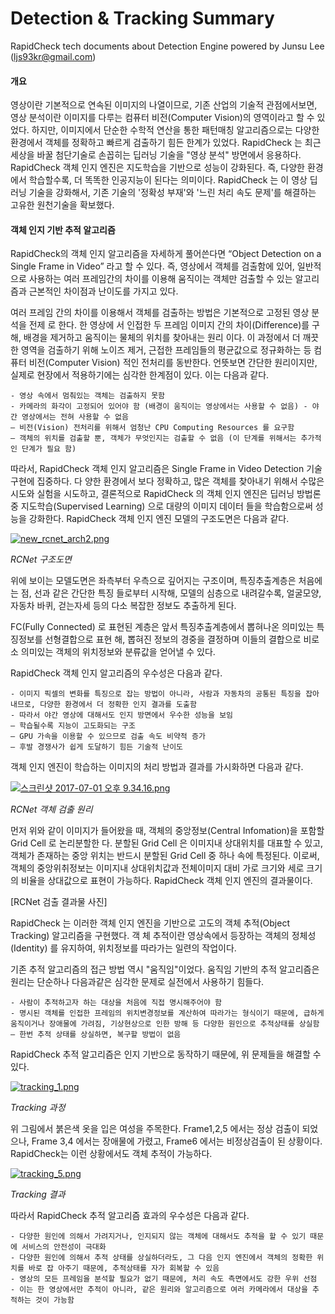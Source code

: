 # Detection & Tracking Summary

RapidCheck tech documents about Detection Engine powered by Junsu Lee (ljs93kr@gmail.com)

#### 개요

  영상이란 기본적으로 연속된 이미지의 나열이므로, 기존 산업의 기술적 관점에서보면, 영상 분석이란 이미지를 다루는 컴퓨터 비전(Computer Vision)의 영역이라고 할 수 있었다. 하지만, 이미지에서 단순한 수학적 연산을 통한 패턴매칭 알고리즘으로는 다양한 환경에서 객체를 정확하고 빠르게 검출하기 힘든 한계가 있었다.   RapidCheck 는 최근 세상을 바꿀 첨단기술로 손꼽히는 딥러닝 기술을 "영상 분석" 방면에서 응용하다.  RapidCheck 객체 인지 엔진은 지도학습을 기반으로 성능이 강화된다. 즉, 다양한 환경에서 학습할수록, 더 똑똑한 인공지능이 된다는 의미이다. RapidCheck 는 이 영상 딥러닝 기술을 강화해서, 기존 기술의 '정확성 부재'와 '느린 처리 속도 문제'를 해결하는 고유한 원천기술을 확보했다.

#### 객체 인지 기반 추적 알고리즘

  RapidCheck의 객체 인지 알고리즘을 자세하게 풀어쓴다면 “Object Detection on a Single Frame in Video” 라고 할 수 있다. 즉, 영상에서 객체를 검출함에 있어, 일반적으로 사용하는 여러 프레임간의 차이를 이용해 움직이는 객체만 검출할 수 있는 알고리즘과 근본적인 차이점과 난이도를 가지고 있다.

  여러 프레임 간의 차이를 이용해서 객체를 검출하는 방법은 기본적으로 고정된 영상 분석을 전제 로 한다. 한 영상에 서 인접한 두 프레임 이미지 간의 차이(Diﬀerence)를 구해, 배경을 제거하고 움직이는 물체의 위치를 찾아내는 원리 이다. 이 과정에서 더 깨끗한 영역을 검출하기 위해 노이즈 제거, 근접한 프레임들의 평균값으로 정규화하는 등 컴퓨터 비전(Computer Vision) 적인 전처리를 동반한다. 언뜻보면 간단한 원리이지만, 실제로 현장에서 적용하기에는 심각한 한계점이 있다. 이는 다음과 같다.

```
- 영상 속에서 멈춰있는 객체는 검출하지 못함
- 카메라의 화각이 고정되어 있어야 함 (배경이 움직이는 영상에서는 사용할 수 없음) - 야간 영상에서는 전혀 사용할 수 없음
– 비전(Vision) 전처리를 위해서 엄청난 CPU Computing Resources 를 요구함
– 객체의 위치를 검출할 뿐, 객체가 무엇인지는 검출할 수 없음 (이 단계를 위해서는 추가적인 단계가 필요 함)
```

  따라서, RapidCheck 객체 인지 알고리즘은 Single Frame in Video Detection 기술구현에 집중하다. 다 양한 환경에서 보다 정확하고, 많은 객체를 찾아내기 위해서 수많은 시도와 실험을 시도하고, 결론적으로 RapidCheck 의 객체 인지 엔진은 딥러닝 방법론 중 지도학습(Supervised Learning) 으로 대량의 이미지 데이터 들을 학습함으로써 성능을 강화한다. RapidCheck 객체 인지 엔진 모델의 구조도면은 다음과 같다.

 [![new_rcnet_arch2.png](https://s19.postimg.org/l8oy6l5nn/new_rcnet_arch2.png)](https://postimg.org/image/pul2exr6n/)

*RCNet 구조도면*

  위에 보이는 모델도면은 좌측부터 우측으로 깊어지는 구조이며, 특징추출계층은 처음에는 점, 선과 같은 간단한 특징 들로부터 시작해, 모델의 심층으로 내려갈수록, 얼굴모양, 자동차 바퀴, 걷는자세 등의 다소 복잡한 정보도 추출하게 된다.

  FC(Fully Connected) 로 표현된 계층은 앞서 특징추출계층에서 뽑혀나온 의미있는 특징정보를 선형결합으로 표현 해, 뽑혀진 정보의 경중을  결정하며 이들의 결합으로 비로소 의미있는 객체의 위치정보와 분류값을 얻어낼 수 있다.

 RapidCheck 객체 인지 알고리즘의 우수성은 다음과 같다.

```
- 이미지 픽셀의 변화를 특징으로 잡는 방법이 아니라, 사람과 자동차의 공통된 특징을 잡아내므로, 다양한 환경에서 더 정확한 인지 결과를 도출함
- 따라서 야간 영상에 대해서도 인지 방면에서 우수한 성능을 보임
– 학습될수록 지능이 고도화되는 구조
– GPU 가속을 이용할 수 있으므로 검출 속도 비약적 증가
– 후발 경쟁사가 쉽게 도달하기 힘든 기술적 난이도
```

객체 인지 엔진이 학습하는 이미지의 처리 방법과 결과를 가시화하면 다음과 같다.

[![스크린샷 2017-07-01 오후 9.34.16.png](https://s19.postimg.org/51333cb8j/2017-07-01_9.34.16.png)](https://postimg.org/image/oixqja867/)

*RCNet 객체 검출 원리* 

  먼저 위와 같이 이미지가 들어왔을 때, 객체의 중앙정보(Central Infomation)을 포함할 Grid Cell 로 논리분할한 다. 분할된 Grid Cell 은 이미지내 상대위치를 대표할 수 있고, 객체가 존재하는 중앙 위치는 반드시 분할된 Grid Cell 중 하나 속에 특정된다. 이로써, 객체의 중앙위취정보는 이미지내 상대위치값과 전체이미지 대비 가로 크기와 세로 크기의 비율을 상대값으로 표현이 가능하다. RapidCheck 객체 인지 엔진의 결과물이다.

[RCNet 검출 결과물 사진]

  RapidCheck 는 이러한 객체 인지 엔진을 기반으로 고도의 객체 추적(Object Tracking) 알고리즘을 구현했다. 객 체 추적이란 영상속에서 등장하는 객체의 정체성(Identity) 를 유지하여, 위치정보를 따라가는 일련의 작업이다.

  기존 추적 알고리즘의 접근 방법 역시 "움직임"이었다. 움직임 기반의 추적 알고리즘은 원리는 단순하나 다음과같은 심각한 문제로 실전에서 사용하기 힘들다.

 ```
- 사람이 추적하고자 하는 대상을 처음에 직접 명시해주어야 함
- 명시된 객체를 인접한 프레임의 위치변경정보를 계산하여 따라가는 형식이기 때문에, 급하게 움직이거나 장애물에 가려짐, 기상현상으로 인한 방해 등 다양한 원인으로 추적상태를 상실함
– 한번 추적 상태를 상실하면, 복구할 방법이 없음
 ```

  RapidCheck 추적 알고리즘은 인지 기반으로 동작하기 때문에, 위 문제들을 해결할 수 있다.

[![tracking_1.png](https://s19.postimg.org/e4pigirxf/tracking_1.png)](https://postimg.org/image/p4aps4icf/)

*Tracking 과정*

  위 그림에서 붉은색 옷을 입은 여성을 주목한다. Frame1,2,5 에서는 정상 검출이 되었으나, Frame 3,4 에서는 장애물에 가렸고, Frame6 에서는 비정상검출이 된 상황이다. RapidCheck는 이런 상황에서도 객체 추적이 가능하다.

[![tracking_5.png](https://s19.postimg.org/re3fgmgo3/tracking_5.png)](https://postimg.org/image/tvf6nw0kf/)

*Tracking 결과*

따라서 RapidCheck 추적 알고리즘 효과의 우수성은 다음과 같다.

```
- 다양한 원인에 의해서 가려지거나, 인지되지 않는 객체에 대해서도 추적을 할 수 있기 때문에 서비스의 안전성이 극대화
- 다양한 원인에 의해서 추적 상태를 상실하더라도, 그 다음 인지 엔진에서 객체의 정확한 위치를 바로 잡 아주기 때문에, 추적상태를 자가 회복할 수 있음
- 영상의 모든 프레임을 분석할 필요가 없기 때문에, 처리 속도 측면에서도 강한 우위 선점
- 이는 한 영상에서만 추적이 아니라, 같은 원리와 알고리즘으로 여러 카메라에서 대상을 추적하는 것이 가능함
```